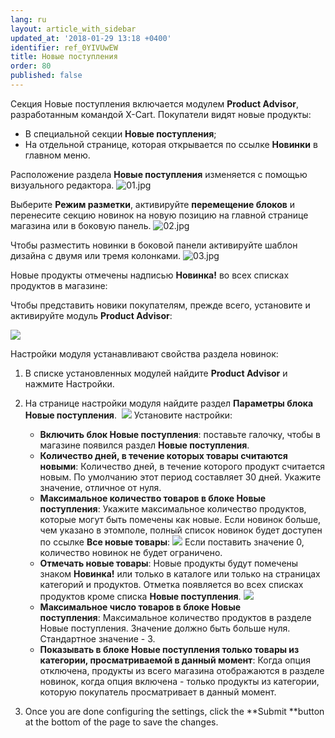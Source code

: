```yaml
---
lang: ru
layout: article_with_sidebar
updated_at: '2018-01-29 13:18 +0400'
identifier: ref_0YIVUwEW
title: Новые поступления
order: 80
published: false
---
```

Секция Новые поступления включается модулем **Product Advisor**, разработанным командой X-Cart. Покупатели видят новые продукты:

*   В специальной секции **Новые поступления**;
*   На отдельной странице, которая открывается по ссылке **Новинки** в главном меню.

Расположение раздела **Новые поступления** изменяется с помощью визуального редактора.
![01.jpg]({{site.baseurl}}/attachments/ref_0YIVUwEW/01.jpg)

Выберите **Режим разметки**, активируйте **перемещение блоков** и перенесите секцию новинок на новую позицию на главной странице магазина или в боковую панель.
![02.jpg]({{site.baseurl}}/attachments/ref_0YIVUwEW/02.jpg)

Чтобы разместить новинки в боковой панели активируйте шаблон дизайна с двумя или тремя колонками.
![03.jpg]({{site.baseurl}}/attachments/ref_0YIVUwEW/03.jpg)

Новые продукты отмечены надписью **Новинка!** во всех списках продуктов в магазине:

Чтобы представить новики покупателям, прежде всего, установите и активируйте модуль **Product Advisor**:

![]({{site.baseurl}}/attachments/6389778/8717811.png)

Настройки модуля устанавливают свойства раздела новинок:

1.  В списке установленных модулей найдите **Product Advisor** и нажмите Настройки.
2.  На странице настройки модуля найдите раздел **Параметры блока Новые поступления**.
     ![]({{site.baseurl}}/attachments/6389778/8717812.png)
    Установите настройки:

    *   **Включить блок Новые поступления**: поставьте галочку, чтобы в магазине появился раздел **Новые поступления**. 
    *   **Количество дней, в течение которых товары считаются новыми**: Количество дней, в течение которого продукт считается новым. По умолчанию этот период составляет 30 дней. Укажите значение, отличное от нуля.
    *   **Максимальное количество товаров в блоке Новые поступления**: Укажите максимальное количество продуктов, которые могут быть помечены как новые. Если новинок больше, чем указано в этомполе, полный список новинок будет доступен по ссылке **Все новые товары**:
        ![]({{site.baseurl}}/attachments/6389778/8717847.png)
        Если поставить значение 0, количество новинок не будет ограничено.
    *   **Отмечать новые товары**: Новые продукты будут помечены знаком **Новинка!** или только в каталоге или только на страницах категорий и продуктов. Отметка появляется во всех списках продуктов кроме списка **Новые поступления**. 
        ![]({{site.baseurl}}/attachments/6389778/8717846.png)
       *   **Максимальное число товаров в блоке Новые поступления**: Максимальное количество продуктов в разделе Новые поступления. Значение должно быть больше нуля. Стандартное значение - 3. 
       *   **Показывать в блоке Новые поступления только товары из категории, просматриваемой в данный момент**: Когда опция отключена, продукты из всего магазина отображаются в разделе новинок, когда опция включена - только продукты из категории, которую покупатель просматривает в данный момент. 
   
3.  Once you are done configuring the settings, click the **Submit **button at the bottom of the page to save the changes.
